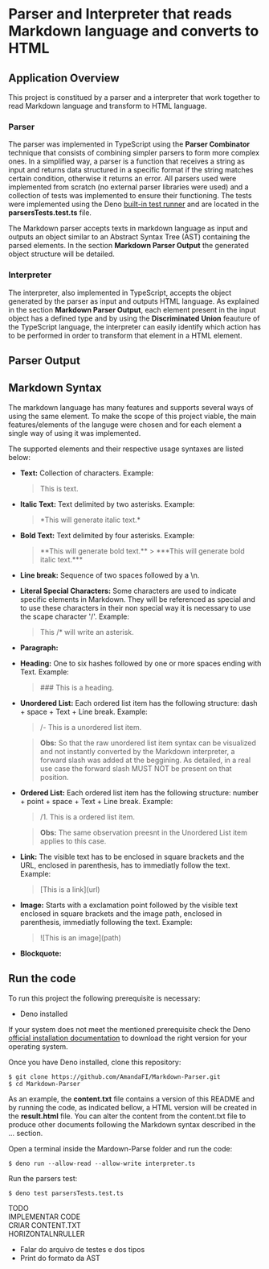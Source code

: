 # Parser and Interpreter that reads Markdown language and converts to HTML

## Application Overview

This project is constitued by a parser and a interpreter that work together to read Markdown language and transform to HTML language.

### Parser

The parser was implemented in TypeScript using the **Parser Combinator** technique that consists of combining simpler parsers to form more complex ones. In a simplified way, a parser is a function that receives a string as input and returns data structured in a specific format if the string matches certain condition, otherwise it returns an error. All parsers used were implemented from scratch (no external parser libraries were used) and a collection of tests was implemented to ensure their functioning. The tests were implemented using the Deno [built-in test runner](https://docs.deno.com/runtime/manual/basics/testing/) and are located in the **parsersTests.test.ts** file.

The Markdown parser accepts texts in markdown language as input and outputs an object similar to an Abstract Syntax Tree (AST) containing the parsed elements. In the section **Markdown Parser Output** the generated object structure will be detailed.

### Interpreter

The interpreter, also implemented in TypeScript, accepts the object generated by the parser as input and outputs HTML language. As explained in the section **Markdown Parser Output**, each element present in the input object has a defined type and by using the **Discriminated Union** feauture of the TypeScript language, the interpreter can easily identify which action has to be performed in order to transform that element in a HTML element.

## Parser Output

## Markdown Syntax

The markdown language has many features and supports several ways of using the same element. To make the scope of this project viable, the main features/elements of the languge were chosen and for each element a single way of using it was implemented.

The supported elements and their respective usage syntaxes are listed below:

- **Text:** Collection of characters. Example:
  > This is text.
- **Italic Text:** Text delimited by two asterisks. Example:
  > \*This will generate italic text.\*
- **Bold Text:** Text delimited by four asterisks. Example:
  > \*\*This will generate bold text.\*\* > \*\*\*This will generate bold italic text.\*\*\*
- **Line break:** Sequence of two spaces followed by a \n.
- **Literal Special Characters:** Some characters are used to indicate specific elements in Markdown. They will be referenced as special and to use these characters in their non special way it is necessary to use the scape character '/'. Example:
  > This /\* will write an asterisk.
- **Paragraph:**
- **Heading:** One to six hashes followed by one or more spaces ending with Text. Example:
  > \#\#\# This is a heading.
- **Unordered List:** Each ordered list item has the following structure: dash + space + Text + Line break. Example:

  > /- This is a unordered list item.

  > **Obs:** So that the raw unordered list item syntax can be visualized and not instantly converted by the Markdown interpreter, a forward slash was added at the beggining. As detailed, in a real use case the forward slash MUST NOT be present on that position.

- **Ordered List:** Each ordered list item has the following structure: number + point + space + Text + Line break. Example:

  > /1. This is a ordered list item.

  > **Obs:** The same observation preesnt in the Unordered List item applies to this case.

- **Link:** The visible text has to be enclosed in square brackets and the URL, enclosed in parenthesis, has to immediatly follow the text. Example:
  > [This is a link\](url)
- **Image:** Starts with a exclamation point followed by the visible text enclosed in square brackets and the image path, enclosed in parenthesis, immediatly following the text. Example:
  > ![This is an image\]\(path)
- **Blockquote:**

## Run the code

To run this project the following prerequisite is necessary:

- Deno installed

If your system does not meet the mentioned prerequisite check the Deno [official installation documentation](https://docs.deno.com/runtime/manual/getting_started/installation) to download the right version for your operating system.

Once you have Deno installed, clone this repository:

```
$ git clone https://github.com/AmandaFI/Markdown-Parser.git
$ cd Markdown-Parser
```

As an example, the **content.txt** file contains a version of this README and by running the code, as indicated bellow, a HTML version will be created in the **result.html** file. You can alter the content from the content.txt file to produce other documents following the Markdown syntax described in the ... section.

Open a terminal inside the Mardown-Parse folder and run the code:

```
$ deno run --allow-read --allow-write interpreter.ts
```

Run the parsers test:

```
$ deno test parsersTests.test.ts
```

TODO  
IMPLEMENTAR CODE  
CRIAR CONTENT.TXT  
HORIZONTALNRULLER

- Falar do arquivo de testes e dos tipos
- Print do formato da AST
